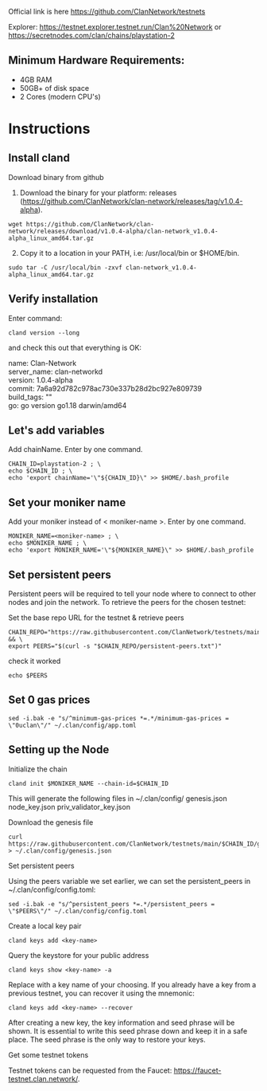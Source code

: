 Official link is here https://github.com/ClanNetwork/testnets

Explorer: https://testnet.explorer.testnet.run/Clan%20Network or https://secretnodes.com/clan/chains/playstation-2

## Minimum Hardware Requirements:

- 4GB RAM
- 50GB+ of disk space
- 2 Cores (modern CPU's)


# Instructions


## Install cland
Download binary from github

1. Download the binary for your platform: releases (https://github.com/ClanNetwork/clan-network/releases/tag/v1.0.4-alpha).
```
wget https://github.com/ClanNetwork/clan-network/releases/download/v1.0.4-alpha/clan-network_v1.0.4-alpha_linux_amd64.tar.gz
```

2. Copy it to a location in your PATH, i.e: /usr/local/bin or $HOME/bin.
```
sudo tar -C /usr/local/bin -zxvf clan-network_v1.0.4-alpha_linux_amd64.tar.gz
```

## Verify installation

Enter command: 
```
cland version --long
```
and check this out that everything is OK:

name: Clan-Network  
server_name: clan-networkd  
version: 1.0.4-alpha  
commit: 7a6a92d782c978ac730e337b28d2bc927e809739  
build_tags: ""  
go: go version go1.18 darwin/amd64  


## Let's add variables

Add chainName. Enter by one command.

``` 
CHAIN_ID=playstation-2 ; \
echo $CHAIN_ID ; \
echo 'export chainName='\"${CHAIN_ID}\" >> $HOME/.bash_profile
```

## Set your moniker name
Add your moniker instead of < moniker-name >. Enter by one command.

```
MONIKER_NAME=<moniker-name> ; \
echo $MONIKER_NAME ; \
echo 'export MONIKER_NAME='\"${MONIKER_NAME}\" >> $HOME/.bash_profile
```

## Set persistent peers

Persistent peers will be required to tell your node where to connect to other nodes and join the network. To retrieve the peers for the chosen testnet:

Set the base repo URL for the testnet & retrieve peers
```
CHAIN_REPO="https://raw.githubusercontent.com/ClanNetwork/testnets/main/$CHAIN_ID" && \
export PEERS="$(curl -s "$CHAIN_REPO/persistent-peers.txt")"
```

check it worked
```
echo $PEERS
```

## Set 0 gas prices
```
sed -i.bak -e "s/^minimum-gas-prices *=.*/minimum-gas-prices = \"0uclan\"/" ~/.clan/config/app.toml
```  

## Setting up the Node


Initialize the chain
```
cland init $MONIKER_NAME --chain-id=$CHAIN_ID
```  

This will generate the following files in ~/.clan/config/
genesis.json
node_key.json
priv_validator_key.json

Download the genesis file
```
curl https://raw.githubusercontent.com/ClanNetwork/testnets/main/$CHAIN_ID/genesis.json > ~/.clan/config/genesis.json
```  

Set persistent peers

Using the peers variable we set earlier, we can set the persistent_peers in ~/.clan/config/config.toml:
```
sed -i.bak -e "s/^persistent_peers *=.*/persistent_peers = \"$PEERS\"/" ~/.clan/config/config.toml
```
Create a local key pair
```
cland keys add <key-name>
```
Query the keystore for your public address
```
cland keys show <key-name> -a
```
Replace <key-name> with a key name of your choosing.
If you already have a key from a previous testnet, you can recover it using the mnemonic:
```
cland keys add <key-name> --recover
```
After creating a new key, the key information and seed phrase will be shown. It is essential to write this seed phrase down and keep it in a safe place. The seed phrase is the only way to restore your keys.


Get some testnet tokens

Testnet tokens can be requested from the Faucet: https://faucet-testnet.clan.network/.

